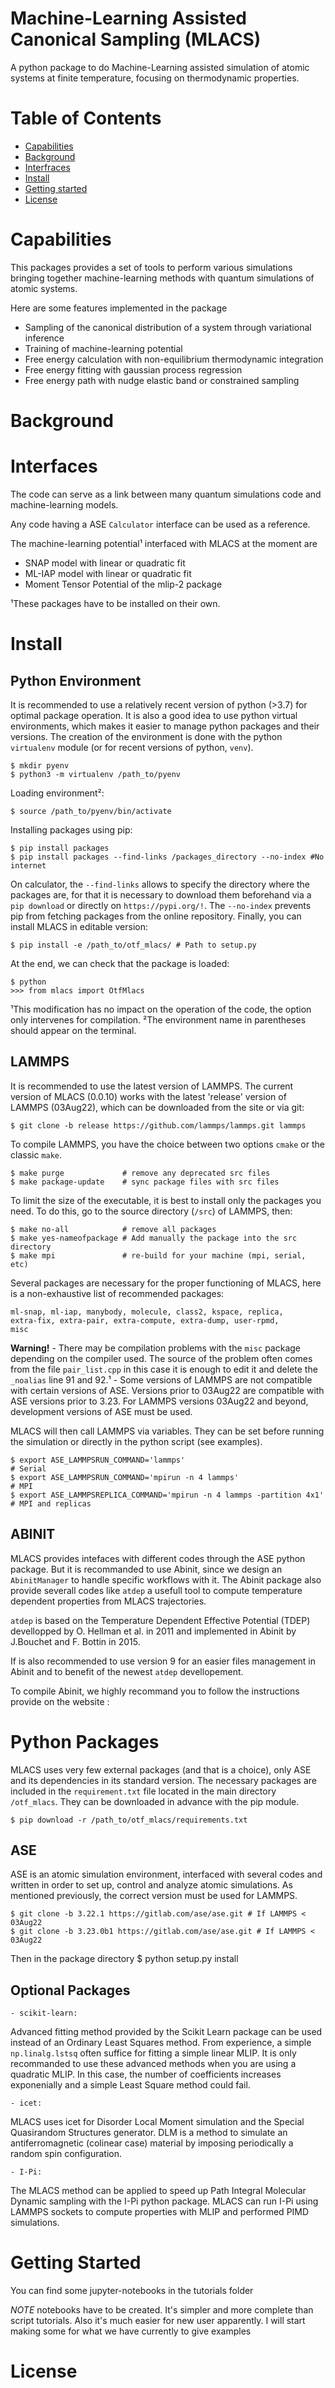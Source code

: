 Machine-Learning Assisted Canonical Sampling (MLACS)
====================================================

A python package to do Machine-Learning assisted simulation of atomic systems at finite temperature, focusing on thermodynamic properties.

Table of Contents
=================

- [Capabilities](#capabilities)
- [Background](#background)
- [Interfraces](#interfaces)
- [Install](#install)
- [Getting started](#gettingstarted)
- [License](#license)


Capabilities
============

This packages provides a set of tools to perform various simulations bringing together machine-learning methods with quantum simulations of atomic systems.

Here are some features implemented in the package
- Sampling of the canonical distribution of a system through variational inference
- Training of machine-learning potential
- Free energy calculation with non-equilibrium thermodynamic integration
- Free energy fitting with gaussian process regression
- Free energy path with nudge elastic band or constrained sampling

Background
==========

Interfaces
==========

The code can serve as a link between many quantum simulations code and machine-learning models.

Any code having a ASE `Calculator` interface can be used as a reference.


The machine-learning potential¹ interfaced with MLACS at the moment are
- SNAP model with linear or quadratic fit
- ML-IAP model with linear or quadratic fit
- Moment Tensor Potential of the mlip-2 package

¹These packages have to be installed on their own.

Install
=======


Python Environment
------------------
It is recommended to use a relatively recent version of python (>3.7) for optimal package operation. It is also a good idea to use python virtual environments, which makes it easier to manage python packages and their versions.
The creation of the environment is done with the python `virtualenv` module (or for recent versions of python, `venv`).

    $ mkdir pyenv
    $ python3 -m virtualenv /path_to/pyenv

Loading environment²:

    $ source /path_to/pyenv/bin/activate

Installing packages using pip:

    $ pip install packages
    $ pip install packages --find-links /packages_directory --no-index #No internet

On calculator, the `--find-links` allows to specify the directory where the packages are, for that it is necessary to download them beforehand via a `pip download` or directly on `https://pypi.org/!`. The `--no-index` prevents pip from fetching packages from the online repository.
Finally, you can install MLACS in editable version:

    $ pip install -e /path_to/otf_mlacs/ # Path to setup.py

At the end, we can check that the package is loaded:

    $ python
    >>> from mlacs import OtfMlacs

¹This modification has no impact on the operation of the code, the option only intervenes for compilation.
²The environment name in parentheses should appear on the terminal.

LAMMPS
------
It is recommended to use the latest version of LAMMPS. The current version of MLACS (0.0.10) works with the latest 'release' version of LAMMPS (03Aug22), which can be downloaded from the site or via git:

    $ git clone -b release https://github.com/lammps/lammps.git lammps

To compile LAMMPS, you have the choice between two options `cmake` or the classic `make`.

    $ make purge             # remove any deprecated src files
    $ make package-update    # sync package files with src files

To limit the size of the executable, it is best to install only the packages you need. To do this, go to the source directory (`/src`) of LAMMPS, then:

    $ make no-all            # remove all packages
    $ make yes-nameofpackage # Add manually the package into the src directory
    $ make mpi               # re-build for your machine (mpi, serial, etc)

Several packages are necessary for the proper functioning of MLACS, here is a non-exhaustive list of recommended packages:

    ml-snap, ml-iap, manybody, molecule, class2, kspace, replica,
    extra-fix, extra-pair, extra-compute, extra-dump, user-rpmd,
    misc

**Warning!**
    - There may be compilation problems with the `misc` package depending on the compiler used. The source of the problem often comes from the file `pair_list.cpp` in this case it is enough to edit it and delete the `_noalias` line 91 and 92.¹
    - Some versions of LAMMPS are not compatible with certain versions of ASE. Versions prior to 03Aug22 are compatible with ASE versions prior to 3.23. For LAMMPS versions 03Aug22 and beyond, development versions of ASE must be used.

MLACS will then call LAMMPS via variables. They can be set before running the simulation or directly in the python script (see examples).

    $ export ASE_LAMMPSRUN_COMMAND='lammps'                                 # Serial
    $ export ASE_LAMMPSRUN_COMMAND='mpirun -n 4 lammps'                     # MPI
    $ export ASE_LAMMPSREPLICA_COMMAND='mpirun -n 4 lammps -partition 4x1'  # MPI and replicas

ABINIT
------
MLACS provides intefaces with different codes through the ASE python package. But it is recommanded to use Abinit, since we design an ``AbinitManager`` to handle specific workflows with it. The Abinit package also provide severall codes like `atdep` a usefull tool to compute temperature dependent properties from MLACS trajectories.

`atdep` is based on the Temperature Dependent Effective Potential (TDEP) devellopped by O. Hellman et al. in 2011 and implemented in Abinit by J.Bouchet and F. Bottin in 2015.

If is also recommended to use version 9 for an easier files management in Abinit and to benefit of the newest `atdep` devellopement. 

To compile Abinit, we highly recommand you to follow the instructions provide on the website : 

Python Packages
===============
MLACS uses very few external packages (and that is a choice), only ASE and its dependencies in its standard version. The necessary packages are included in the `requirement.txt` file located in the main directory `/otf_mlacs`. They can be downloaded in advance with the pip module.

    $ pip download -r /path_to/otf_mlacs/requirements.txt

ASE
---
ASE is an atomic simulation environment, interfaced with several codes and written in order to set up, control and analyze atomic simulations. As mentioned previously, the correct version must be used for LAMMPS.

    $ git clone -b 3.22.1 https://gitlab.com/ase/ase.git # If LAMMPS < 03Aug22 
    $ git clone -b 3.23.0b1 https://gitlab.com/ase/ase.git # If LAMMPS < 03Aug22

Then in the package directory
    $ python setup.py install

Optional Packages
-----------------

    - scikit-learn:

Advanced fitting method provided by the Scikit Learn package can be used instead of an Ordinary Least Squares method. From experience, a simple ``np.linalg.lstsq`` often suffice for fitting a simple linear MLIP. It is only recommanded to use these advanced methods when you are using a quadratic MLIP. In this case, the number of coefficients increases exponenially and a simple Least Square method could fail.

    - icet:

MLACS uses icet for Disorder Local Moment simulation and the Special Quasirandom Structures generator. DLM is a method to simulate an antiferromagnetic (colinear case) material by imposing periodically a random spin configuration. 

    - I-Pi:

The MLACS method can be applied to speed up Path Integral Molecular Dynamic sampling with the I-Pi python package. MLACS can run I-Pi using LAMMPS sockets to compute properties with MLIP and performed PIMD simulations.


Getting Started
===============

You can find some jupyter-notebooks in the tutorials folder

*NOTE* notebooks have to be created. It's simpler and more complete than script tutorials. Also it's much easier for new user apparently.
I will start making some for what we have currently to give examples


License
=======
